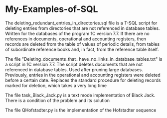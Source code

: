 # My-Examples-of-SQL

The deleting_redundant_entries_in_directories.sql file is a T-SQL script for deleting entries from directories 
that are not referenced in database tables. Written for the databases of the program 1C version 7.7. 
If there are no references in documents, operational and accounting registers, then records are deleted 
from the table of values of periodic details, from tables of subordinate reference books and, in fact, from the reference table itself.

The file "Deleting_documents_that_ have_no_links_in_database_tables.txt" is a script in 1C version 7.7. 
The script deletes documents that are not referenced in database tables. Used after pruning large databases.
Previously, entries in the operational and accounting registers were deleted before a certain date.
Replaces the standard procedure for deleting records marked for deletion, which takes a very long time

The file task_Black_Jack.py is a text mode implementation of Black Jack. There is a condition of the problem and its solution

The file QHofstadter.py is the implementation of the Hofstadter sequence